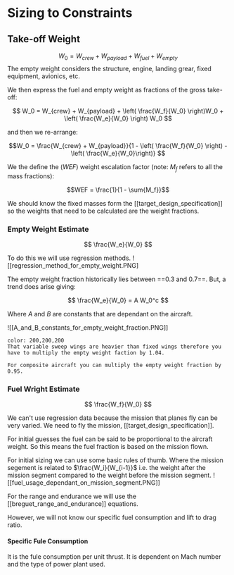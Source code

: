 # Sizing to Constraints

## Take-off Weight
$$W_0 = W_{crew} + W_{payload} + W_{fuel} + W_{empty}$$
The empty weight considers the structure, engine, landing grear, fixed equipment, avionics, etc.

We then express the fuel and empty weight as fractions of the gross take-off:

$$ W_0 = W_{crew} + W_{payload} + \left( \frac{W_f}{W_0}  \right)W_0 + \left( \frac{W_e}{W_0} \right) W_0 $$

and then we re-arrange:

$$W_0 = \frac{W_{crew} + W_{payload}}{1 - \left( \frac{W_f}{W_0} \right) - \left( \frac{W_e}{W_0}\right)} $$

We the define the ($WEF$) weight escalation factor (note: $M_f$ refers to all the mass fractions):

$$WEF = \frac{1}{1 - \sum{M_f}}$$

We should know the fixed masses form the [[target_design_specification]] so the weights that need to be calculated are the weight fractions.

### Empty Weight Estimate

$$ \frac{W_e}{W_0} $$

To do this we will use regression methods.
![[regression_method_for_empty_weight.PNG]

The empty weight fraction historically lies between ==0.3 and 0.7==. But, a trend does arise giving:

$$ \frac{W_e}{W_0} = A W_0^c $$

Where $A$ and $B$ are constants that are dependant on the aircraft.

![[A_and_B_constants_for_empty_weight_fraction.PNG]]

```ad-note
color: 200,200,200
That variable sweep wings are heavier than fixed wings therefore you have to multiply the empty weight faction by 1.04.

For composite aircraft you can multiply the empty weight fraction by 0.95.
```


### Fuel Wright Estimate

$$ \frac{W_f}{W_0} $$

We can't use regression data because the mission that planes fly can be very varied. We need to fly the mission, [[target_design_specification]].

For initial guesses the fuel can be said to be proportional to the aircraft weight. So this means the fuel fraction is based on the mission flown.

For initial sizing we can use some basic rules of thumb. Where the mission segement is related to $\frac{W_i}{W_{i-1}}$ i.e. the weight after the mission segment compared to the weight before the mission segment.
![[fuel_usage_dependant_on_mission_segment.PNG]]

For the range and endurance we will use the [[breguet_range_and_endurance]] equations.

However, we will not know our specific fuel consumption and lift to drag ratio.

#### Specific Fule Consumption
It is the fule consumption per unit thrust. It is dependent on Mach number and the type of power plant used.







